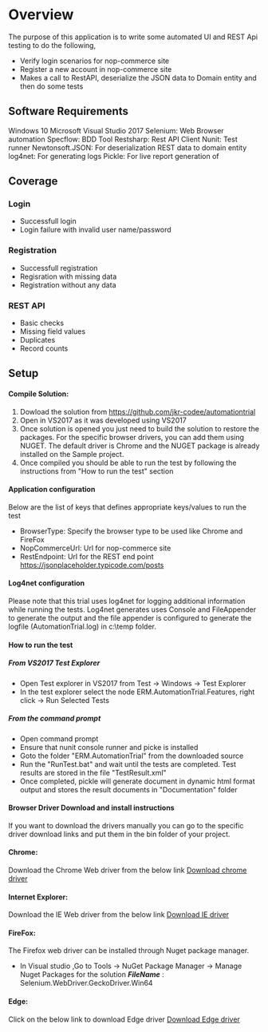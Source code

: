 # Overview #
The purpose of this application is to write some automated UI and REST Api testing to do the following,
- Verify login scenarios for nop-commerce site
- Register a new account in nop-commerce site
- Makes a call to RestAPI, deserialize the JSON data to Domain entity and then do some tests

## Software Requirements
Windows 10
Microsoft Visual Studio 2017
Selenium: Web Browser automation
Specflow: BDD Tool
Restsharp: Rest API Client
Nunit: Test runner
Newtonsoft.JSON: For deserialization REST data to domain entity
log4net: For generating logs
Pickle: For live report generation of

## Coverage #
### Login
- Successfull login
- Login failure with invalid user name/password

### Registration
- Successfull registration
- Regisration with missing data
- Registration without any data

### REST API
- Basic checks
- Missing field values
- Duplicates
- Record counts

## Setup #
#### Compile Solution:
1. Dowload the solution from https://github.com/jkr-codee/automationtrial
2. Open in VS2017 as it was developed using VS2017
3. Once solution is opened you just need to build the solution to restore the packages. For the specific browser drivers, you can add them using NUGET. The default driver is Chrome and the NUGET package is already installed on the Sample project.   
4. Once compiled you should be able to run the test by following the instructions from "How to run the test" section

#### Application configuration
Below are the list of keys that defines appropriate keys/values to run the test
- BrowserType: Specify the browser type to be used like Chrome and FireFox
- NopCommerceUrl: Url for nop-commerce site
- RestEndpoint: Url for the REST end point https://jsonplaceholder.typicode.com/posts

#### Log4net configuration
Please note that this trial uses log4net for logging additional information while running the tests. Log4net generates uses Console and FileAppender to generate the output and the file appender is configured to generate the logfile (AutomationTrial.log) in c:\temp folder. 

#### How to run the test
##### From VS2017 Test Explorer
- Open Test explorer in VS2017 from Test -> Windows -> Test Explorer
- In the test explorer select the node ERM.AutomationTrial.Features, right click -> Run Selected Tests
##### From the command prompt
- Open command prompt
- Ensure that nunit console runner and picke is installed
- Goto the folder "ERM.AutomationTrial" from the downloaded source
- Run the "RunTest.bat" and wait until the tests are completed. Test results are stored in the file "TestResult.xml"
- Once completed, pickle will generate document in dynamic html format output and stores the result documents in "Documentation" folder

#### Browser Driver Download and install instructions
If you want to download the drivers manually you can go to the specific driver download links and put them in the bin folder of your project. 

#### Chrome:
Download the Chrome Web driver from the below link
[Download chrome driver](https://sites.google.com/a/chromium.org/chromedriver/downloads)
#### Internet Explorer:
Download the IE Web driver from the below link
[Download IE driver](http://selenium-release.storage.googleapis.com/3.4/IEDriverServer_x64_3.4.0.zip) 
#### FireFox:
The Firefox web driver can be installed through Nuget package manager.
- In Visual studio ,Go to Tools -> NuGet Package Manager -> Manage Nuget Packages for the solution
***FileName*** : Selenium.WebDriver.GeckoDriver.Win64
#### Edge:
Click on the below link to download Edge driver
[Download Edge driver](https://www.microsoft.com/en-us/download/details.aspx?id=48212)


